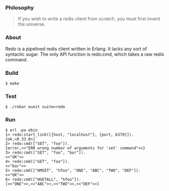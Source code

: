 ### Philosophy

> If you wish to write a redis client from scratch, you must first invent the universe.

### About

Redo is a pipelined redis client written in Erlang. It lacks any sort of syntactic sugar. The only API function is redo:cmd, which takes a raw redis command.

### Build

    $ make

### Test

    $ ./rebar eunit suite=redo

### Run

    $ erl -pa ebin
    1> redo:start_link([{host, "localhost"}, {port, 6379}]).
    {ok,<0.33.0>}
    2> redo:cmd(["SET", "foo"]).
    {error,<<"ERR wrong number of arguments for 'set' command">>}
    3> redo:cmd(["SET", "foo", "bar"]).
    <<"OK">>
    4> redo:cmd(["GET", "foo"]).
    <<"bar">>
    5> redo:cmd(["HMSET", "hfoo", "ONE", "ABC", "TWO", "DEF"]).
    <<"OK">>
    6> redo:cmd(["HGETALL", "hfoo"]).
    [<<"ONE">>,<<"ABC">>,<<"TWO">>,<<"DEF">>]
 
